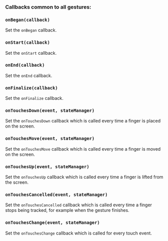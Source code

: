 ### Callbacks common to all gestures:

### `onBegan(callback)`

Set the `onBegan` callback.

### `onStart(callback)`

Set the `onStart` callback.

### `onEnd(callback)`

Set the `onEnd` callback.

### `onFinalize(callback)`

Set the `onFinalize` callback.

### `onTouchesDown(event, stateManager)`

Set the `onTouchesDown` callback which is called every time a finger is placed on the screen.

### `onTouchesMove(event, stateManager)`

Set the `onTouchesMove` callback which is called every time a finger is moved on the screen.

### `onTouchesUp(event, stateManager)`

Set the `onTouchesUp` callback which is called every time a finger is lifted from the screen.

### `onTouchesCancelled(event, stateManager)`

Set the `onTouchesCancelled` callback which is called every time a finger stops being tracked, for example when the gesture finishes.

### `onTouchesChange(event, stateManager)`

Set the `onTouchesChange` callback which is called for every touch event.
